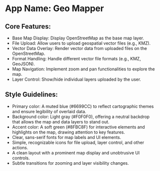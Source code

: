 # **App Name**: Geo Mapper

## Core Features:

- Base Map Display: Display OpenStreetMap as the base map layer.
- File Upload: Allow users to upload geospatial vector files (e.g., KMZ).
- Vector Data Overlay: Render vector data from uploaded files on the OpenStreetMap.
- Format Handling: Handle different vector file formats (e.g., KMZ, GeoJSON).
- Map Navigation: Implement zoom and pan functionalities to explore the map.
- Layer Control: Show/hide individual layers uploaded by the user.

## Style Guidelines:

- Primary color: A muted blue (#6699CC) to reflect cartographic themes and ensure legibility of overlaid data.
- Background color: Light gray (#F0F0F0), offering a neutral backdrop that allows the map and data layers to stand out.
- Accent color: A soft green (#8FBC8F) for interactive elements and highlights on the map, drawing attention to key features.
- Clear, sans-serif fonts for map labels and UI elements.
- Simple, recognizable icons for file upload, layer control, and other actions.
- A clean layout with a prominent map display and unobtrusive UI controls.
- Subtle transitions for zooming and layer visibility changes.
